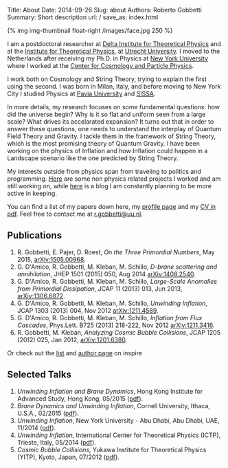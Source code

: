 Title: About
Date: 2014-09-26
Slug: about
Authors: Roberto Gobbetti
Summary: Short description
url: /
save_as: index.html


{% img img-thumbnail float-right /images/face.jpg 250 %}

I am a postdoctoral researcher at [Delta Institute for Theoretical Physics](http://www.d-itp.nl/) and at the [Institute for Theoretical Physics](http://web.science.uu.nl/itf/), at [Utrecht University](www.uu.nl/en). I moved to the Netherlands after receiving my Ph.D. in Physics at [New York University](http://www.nyu.edu) where I worked at the [Center for Cosmology and Particle Physics](http://ccpp.nyu.edu/).

I work both on Cosmology and String Theory, trying to explain the first using the second. I was born in Milan, Italy, and before moving to New York City I studied Physics at [Pavia University](http://www.unipv.eu/site/en/home.html) and [SISSA](https://www.sissa.it/).

In more details, my research focuses on some fundamental questions: how did the universe begin? Why is it so flat and uniform seen from a large scale? What drives its accelarated expansion? It turns out that in order to answer these questions, one needs to understand the interplay of Quantum Field Theory and Gravity. I tackle them in the framework of String Theory, which is the most promising theory of Quantum Gravity. I have been working on the physics of Inflation and how Inflation could happen in a Landscape scenario like the one predicted by String Theory.

My interests outside from physics span from traveling to politics and programming. [Here](http://gobboph.github.io/projects.html) are some non physics related projects I worked and am still working on, while [here](http://gobboph.github.io/blog) is a blog I am constantly planning to be more active in keeping.

You can find a list of my papers down here, my [profile page](http://web.science.uu.nl/itf/People/postdoc/Gobbetti.htm) and my [CV in pdf]({filename}/files/CV.pdf). Feel free to contact me at <r.gobbetti@uu.nl>.



## Publications

1. R. Gobbetti, E. Pajer, D. Roest, *On the Three Primordial Numbers*, May 2015, [arXiv:1505.00968](http://arxiv.org/abs/1505.00968).
2. G. D'Amico, R. Gobbetti, M. Kleban, M. Schillo, *D-brane scattering and annihilation*, JHEP 1501 (2015) 050, Aug 2014 [arXiv:1408.2540](http://arxiv.org/abs/arXiv:1408.2540).
3.  G. D'Amico, R. Gobbetti, M. Kleban, M. Schillo, *Large-Scale Anomalies from Primordial Dissipation*, JCAP 11 (2013) 013, Jun 2013, [arXiv:1306.6872](http://arxiv.org/abs/1306.6872).
4. G. D'Amico, R. Gobbetti, M. Kleban, M. Schillo, *Unwinding Inflation*, JCAP 1303 (2013) 004, Nov 2012 [arXiv:1211.4589](http://arxiv.org/abs/1211.4589).
5. G. D'Amico, R. Gobbetti, M. Kleban, M. Schillo, *Inflation from Flux Cascades*, Phys.Lett. B725 (2013) 218-222, Nov 2012 [arXiv:1211.3416](http://arxiv.org/abs/1211.3416).
6. R. Gobbetti, M. Kleban, *Analyzing Cosmic Bubble Collisions*, JCAP 1205 (2012) 025, Jan 2012, [arXiv:1201.6380](http://arxiv.org/abs/1201.6380).

Or check out the [list](http://inspirehep.net/search?ln=en&p=find+a+gobbetti&of=hb&action_search=Search) and [author page](http://inspirehep.net/author/profile/R.Gobbetti.1) on inspire





## Selected Talks

1. *Unwinding Inflation and Brane Dynamics*, Hong Kong Institute for Advanced Study, Hong Kong, 05/2015 ([pdf]({filename}/files/poster_HK2.pdf)).
2. *Brane Dynamics and Unwinding Inflation*, Cornell University, Ithaca, U.S.A., 02/2015 ([pdf]({filename}/files/Cornell.pdf)).
3. *Unwinding Inflation*, New York University - Abu Dhabi, Abu Dhabi, UAE, 11/2014 ([pdf]({filename}/files/NYU-AD.pdf)).
4. *Unwinding Inflation*, International Center for Theoretical Physics (ICTP), Trieste, Italy, 05/2014 ([pdf]({filename}/files/ICTP.pdf)).
5. *Cosmic Bubble Collisions*, Yukawa Institute for Theoretical Physics (YITP), Kyoto, Japan, 07/2012 ([pdf]({filename}/files/YITP.pdf)).

<!--{% img img-thumbnail float-left /images/blackboard.jpg 350 %}

Unfortunately I cannot upload the ones given at a blackboard, but here is a picture of me giving one (No, I do not always drink while giving talks).
-->







